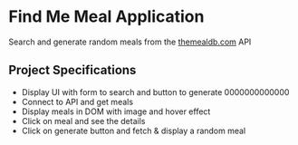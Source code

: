 # Find Me Meal Application

Search and generate random meals from the [themealdb.com](https://www.themealdb.com) API

## Project Specifications

- Display UI with form to search and button to generate 0000000000000
- Connect to API and get meals
- Display meals in DOM with image and hover effect
- Click on meal and see the details
- Click on generate button and fetch & display a random meal
